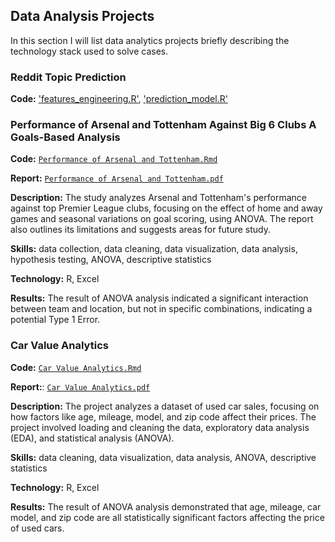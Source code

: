## Data Analysis Projects
In this section I will list data analytics projects briefly describing the technology stack used to solve cases.

### Reddit Topic Prediction
**Code:** ['features_engineering.R'](https://github.com/YounseoKim62/Data-Analysis-Projects/blob/6dbe17138fbba4fc10c0d29b31cf59b73d0b635d/Reddit%20Topic%20Prediction/src/features/features_engineering.R),
['prediction_model.R'](https://github.com/YounseoKim62/Data-Analysis-Projects/blob/6dbe17138fbba4fc10c0d29b31cf59b73d0b635d/Reddit%20Topic%20Prediction/src/model/prediction%20model.R)











### Performance of Arsenal and Tottenham Against Big 6 Clubs A Goals-Based Analysis
**Code:** [`Performance of Arsenal and Tottenham.Rmd`](https://github.com/YounseoKim62/Data-Analysis-Projects/tree/e847a085e80d1b60205c557ff7f3f9830407e7ad/Performance%20of%20Arsenal%20and%20Tottenham%20Against%20Big%206%20Clubs%20A%20Goals-Based%20Analysis)

**Report:** [`Performance of Arsenal and Tottenham.pdf`](https://github.com/YounseoKim62/Data-Analysis-Projects/blob/58da1a13c9838c69afa22f9e31976a634c12ce6b/Performance%20of%20Arsenal%20and%20Tottenham%20Against%20Big%206%20Clubs%20A%20Goals-Based%20Analysis/Performance%20of%20Arsenal%20and%20Tottenham.pdf)

**Description:** The study analyzes Arsenal and Tottenham's performance against top Premier League clubs, focusing on the effect of home and away games and seasonal variations on goal scoring, using ANOVA. The report also outlines its limitations and suggests areas for future study.

**Skills:** data collection, data cleaning, data visualization, data analysis, hypothesis testing, ANOVA, descriptive statistics

**Technology:** R, Excel

**Results:** The result of ANOVA analysis indicated a significant interaction between team and location, but not in specific combinations, indicating a potential Type 1 Error.



### Car Value Analytics
**Code:** [`Car Value Analytics.Rmd`](https://github.com/YounseoKim62/Data-Analysis-Projects/blob/main/Car%20Value%20Analytics/Car%20Value%20Analytics.Rmd)

**Report:**: [`Car Value Analytics.pdf`](https://github.com/YounseoKim62/Data-Analysis-Projects/blob/58da1a13c9838c69afa22f9e31976a634c12ce6b/Car%20Value%20Analytics/Car%20Value%20Analytics.pdf)

**Description:** The project analyzes a dataset of used car sales, focusing on how factors like age, mileage, model, and zip code affect their prices. The project involved loading and cleaning the data, exploratory data analysis (EDA), and statistical analysis (ANOVA).

**Skills:** data cleaning, data visualization, data analysis, ANOVA, descriptive statistics

**Technology:** R, Excel

**Results:** The result of ANOVA analysis demonstrated that age, mileage, car model, and zip code are all statistically significant factors affecting the price of used cars.
